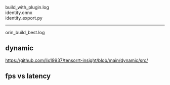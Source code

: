 
build_with_plugin.log     
identity.onnx    
identity_export.py  

-----------------    

orin_build_best.log  


## dynamic    
https://github.com/lix19937/tensorrt-insight/blob/main/dynamic/src/      



## fps vs latency   
